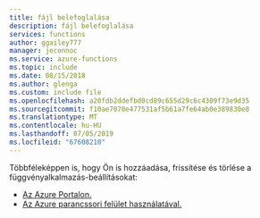 ```yaml
---
title: fájl belefoglalása
description: fájl belefoglalása
services: functions
author: ggailey777
manager: jeconnoc
ms.service: azure-functions
ms.topic: include
ms.date: 08/15/2018
ms.author: glenga
ms.custom: include file
ms.openlocfilehash: a20fdb2ddefbd0cd89c655d29c6c4309f73e9d35
ms.sourcegitcommit: f10ae7078e477531af5b61a7fe64ab0e389830e8
ms.translationtype: MT
ms.contentlocale: hu-HU
ms.lasthandoff: 07/05/2019
ms.locfileid: "67608210"
---
```

Többféleképpen is, hogy Ön is hozzáadása, frissítése és törlése a függvényalkalmazás-beállításokat:

+ [Az Azure Portalon.](../articles/azure-functions/functions-how-to-use-azure-function-app-settings.md#settings)
+ [Az Azure parancssori felület használatával.](https://docs.microsoft.com/cli/azure/functionapp/config/appsettings#az-functionapp-config-appsettings-set)